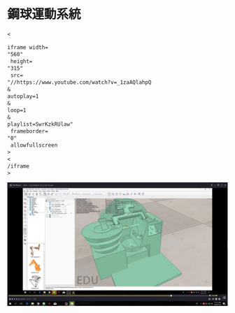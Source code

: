 # **鋼球運動系統**

```
<
```

```
iframe width=
"560"
 height=
"315"
 src=
"//https://www.youtube.com/watch?v=_1zaAQlahpQ
&
autoplay=1
&
loop=1
&
playlist=SwrKzkRUlaw"
 frameborder=
"0"
 allowfullscreen
>
<
/iframe
>
```

  




![](/assets/1.jpg)

